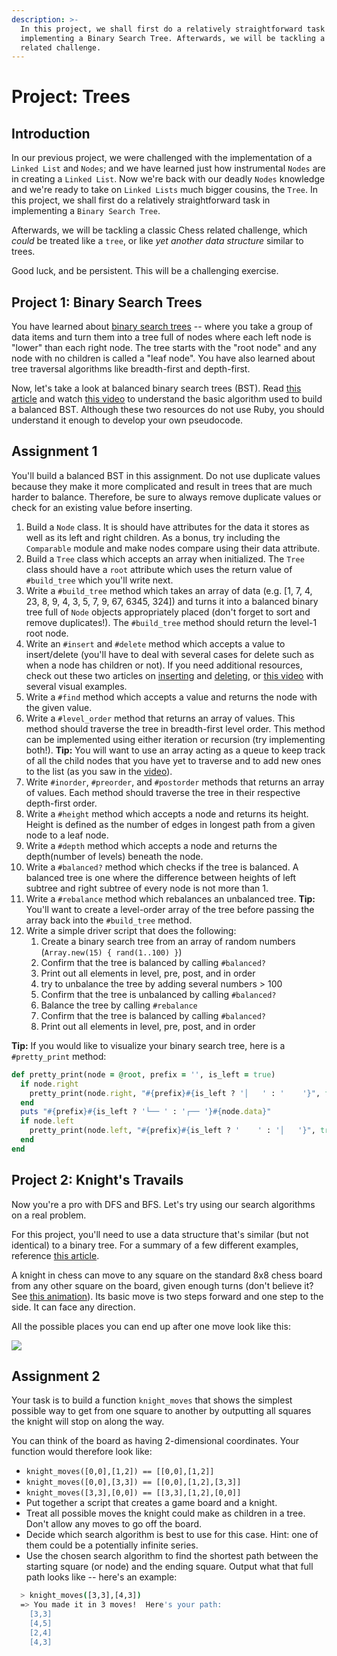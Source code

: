 ```yaml
---
description: >-
  In this project, we shall first do a relatively straightforward task in
  implementing a Binary Search Tree. Afterwards, we will be tackling a Chess
  related challenge.
---
```


# Project: Trees

## Introduction

In our previous project, we were challenged with the implementation of a `Linked List` and `Nodes`; and we have learned just how instrumental `Nodes` are in creating a `Linked List`. Now we're back with our deadly `Nodes` knowledge and we're ready to take on `Linked Lists` much bigger cousins, the `Tree`. In this project, we shall first do a relatively straightforward task in implementing a `Binary Search Tree`.

Afterwards, we will be tackling a classic Chess related challenge, which _could_ be treated like a `tree`, or like _yet another data structure_ similar to trees.

Good luck, and be persistent. This will be a challenging exercise.

## Project 1: Binary Search Trees

You have learned about [binary search trees](http://en.wikipedia.org/wiki/Binary_search_tree) -- where you take a group of data items and turn them into a tree full of nodes where each left node is "lower" than each right node. The tree starts with the "root node" and any node with no children is called a "leaf node". You have also learned about tree traversal algorithms like breadth-first and depth-first.

Now, let's take a look at balanced binary search trees \(BST\). Read [this article](https://www.geeksforgeeks.org/sorted-array-to-balanced-bst/) and watch [this video](https://youtu.be/VCTP81Ij-EM) to understand the basic algorithm used to build a balanced BST. Although these two resources do not use Ruby, you should understand it enough to develop your own pseudocode.

## Assignment 1

You'll build a balanced BST in this assignment. Do not use duplicate values because they make it more complicated and result in trees that are much harder to balance. Therefore, be sure to always remove duplicate values or check for an existing value before inserting.

1. Build a `Node` class. It is should have attributes for the data it stores as well as its left and right children. As a bonus, try including the `Comparable` module and make nodes compare using their data attribute.
2. Build a `Tree` class which accepts an array when initialized. The `Tree` class should have a `root` attribute which uses the return value of `#build_tree` which you'll write next.
3. Write a `#build_tree` method which takes an array of data \(e.g. \[1, 7, 4, 23, 8, 9, 4, 3, 5, 7, 9, 67, 6345, 324\]\) and turns it into a balanced binary tree full of `Node` objects appropriately placed \(don't forget to sort and remove duplicates!\). The `#build_tree` method should return the level-1 root node.
4. Write an `#insert` and `#delete` method which accepts a value to insert/delete \(you'll have to deal with several cases for delete such as when a node has children or not\). If you need additional resources, check out these two articles on [inserting](https://www.geeksforgeeks.org/binary-search-tree-set-1-search-and-insertion/?ref=lbp) and [deleting](https://www.geeksforgeeks.org/binary-search-tree-set-2-delete/?ref=lbp), or [this video](https://youtu.be/wcIRPqTR3Kc) with several visual examples.
5. Write a `#find` method which accepts a value and returns the node with the given value.
6. Write a `#level_order` method that returns an array of values. This method should traverse the tree in breadth-first level order. This method can be implemented using either iteration or recursion \(try implementing both!\). **Tip:** You will want to use an array acting as a queue to keep track of all the child nodes that you have yet to traverse and to add new ones to the list \(as you saw in the [video](https://www.youtube.com/watch?v=86g8jAQug04)\).
7. Write `#inorder`, `#preorder`, and `#postorder` methods that returns an array of values. Each method should traverse the tree in their respective depth-first order.
8. Write a `#height` method which accepts a node and returns its height. Height is defined as the number of edges in longest path from a given node to a leaf node.
9. Write a `#depth` method which accepts a node and returns the depth\(number of levels\) beneath the node.
10. Write a `#balanced?` method which checks if the tree is balanced. A balanced tree is one where the difference between heights of left subtree and right subtree of every node is not more than 1.
11. Write a `#rebalance` method which rebalances an unbalanced tree. **Tip:** You'll want to create a level-order array of the tree before passing the array back into the `#build_tree` method.
12. Write a simple driver script that does the following:
    1. Create a binary search tree from an array of random numbers \(`Array.new(15) { rand(1..100) }`\)
    2. Confirm that the tree is balanced by calling `#balanced?`
    3. Print out all elements in level, pre, post, and in order
    4. try to unbalance the tree by adding several numbers &gt; 100
    5. Confirm that the tree is unbalanced by calling `#balanced?`
    6. Balance the tree by calling `#rebalance`
    7. Confirm that the tree is balanced by calling `#balanced?`
    8. Print out all elements in level, pre, post, and in order

**Tip:** If you would like to visualize your binary search tree, here is a `#pretty_print` method:

```ruby
def pretty_print(node = @root, prefix = '', is_left = true)
  if node.right
    pretty_print(node.right, "#{prefix}#{is_left ? '│   ' : '    '}", false)
  end
  puts "#{prefix}#{is_left ? '└── ' : '┌── '}#{node.data}"
  if node.left
    pretty_print(node.left, "#{prefix}#{is_left ? '    ' : '│   '}", true)
  end
end
```

## Project 2: Knight's Travails

Now you're a pro with DFS and BFS. Let's try using our search algorithms on a real problem.

For this project, you'll need to use a data structure that's similar \(but not identical\) to a binary tree. For a summary of a few different examples, reference [this article](https://www.khanacademy.org/computing/computer-science/algorithms/graph-representation/a/describing-graphs).

A knight in chess can move to any square on the standard 8x8 chess board from any other square on the board, given enough turns \(don't believe it? See [this animation](https://upload.wikimedia.org/wikipedia/commons/thumb/d/da/Knight%27s_tour_anim_2.gif/250px-Knight%27s_tour_anim_2.gif)\). Its basic move is two steps forward and one step to the side. It can face any direction.

All the possible places you can end up after one move look like this:

![](https://i.imgur.com/mHQqH08.gif)

## Assignment 2

Your task is to build a function `knight_moves` that shows the simplest possible way to get from one square to another by outputting all squares the knight will stop on along the way.

You can think of the board as having 2-dimensional coordinates. Your function would therefore look like:

* `knight_moves([0,0],[1,2]) == [[0,0],[1,2]]`
* `knight_moves([0,0],[3,3]) == [[0,0],[1,2],[3,3]]`
* `knight_moves([3,3],[0,0]) == [[3,3],[1,2],[0,0]]`
* Put together a script that creates a game board and a knight.
* Treat all possible moves the knight could make as children in a tree. Don't allow any moves to go off the board.
* Decide which search algorithm is best to use for this case. Hint: one of them could be a potentially infinite series.
* Use the chosen search algorithm to find the shortest path between the starting square \(or node\) and the ending square. Output what that full path looks like -- here's an example:

```bash
  > knight_moves([3,3],[4,3])
  => You made it in 3 moves!  Here's your path:
    [3,3]
    [4,5]
    [2,4]
    [4,3]
```

